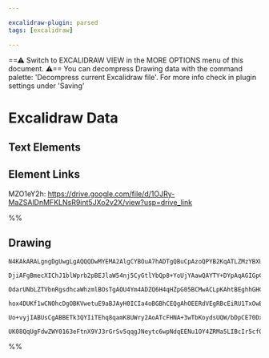 ```yaml
---

excalidraw-plugin: parsed
tags: [excalidraw]

---
```

==⚠  Switch to EXCALIDRAW VIEW in the MORE OPTIONS menu of this document. ⚠== You can decompress Drawing data with the command palette: 'Decompress current Excalidraw file'. For more info check in plugin settings under 'Saving'



# Excalidraw Data
## Text Elements
## Element Links
MZO1eY2h: https://drive.google.com/file/d/1OJRy-MaZSAlDnMFKLNsR9int5JXo2v2X/view?usp=drive_link

%%
## Drawing
```compressed-json
N4KAkARALgngDgUwgLgAQQQDwMYEMA2AlgCYBOuA7hADTgQBuCpAzoQPYB2KqATLZMzYBXUtiRoIACyhQ4zZAHoFAc0JRJQgEYA6bGwC2CgF7N6hbEcK4OCtptbErHALRY8RMpWdx8Q1TdIEfARcZgRmBShcZQUebQBWbQBGGjoghH0EDihmbgBtcDBQMBKIEm4IAFkALQB5JIQATR5JVJLIWEQKjM0EYmJcTWC20sxuZ3j4gAZtAHZ4/lKYcaSA

DjiAFgBmecXIChJ1blWprb2pBEJlaW54nj5CyGtlYbQp8+YoUjYAawQAYTY+DYpAqAGIGpCkOdNLhsD9lN8hBxiIDgaCJF9rMw4LhAtkRpAAGaEfD4ADKsFe6EEHkJEE+3z+AHVDq00A92gyvr8EJSYNSGUDyuckdcOOFcmgkuc2LjsGpltKpu9HhBEcI4ABJYhS1B5AC65yJ5EyOu4HCEZPOhBRWAquCm9KRKIlzD1xS5nXEqC2jwAvh8EH1uAB

OdarUNbLZTVbnRgsdhcaWhzmlBOsTgAOU4Ym4ADZQ6H4qHZpG05BCMwACLpKAhtBEghhGHCFEAUWCmWyest1rVQjgA3rxG4SVmPFW6x4G3zayn5yIHB+FWksnkSjIhEY2mUbDYLwQugMChJwQUxAUSS1PCSP2rE4AEtWABr5+gAKwoABlHwBHABxcxJGrD8jAAfQ2bBNEA7wFDMBAKAAfiEHEAF4t0YcClxXRc2HhBtUCbfAWzVZh3B9Ap2jAGVH

hox4DUKf1wCNOhcDgOBKVwetuE9aBJAyH0ICIa4oBGBhCEQgAhOEERdVEgRBcEiRU1TxOwER8SgLV630SkmQBRSMXQCEEChdTNKybTdJk+ENWRBT0QqLEOBxPErIs0gtJ0jIADFSQpKkhNpEVCggDSvKsny9J5Fk2W4NNwss7Jov03l+UFELR0WJLIpS3SACVhHFSUxxyiLvN02p5UVMcVXK5LrL8zgoF83B9FJJVUAWMKKqi3TfJa8lCCMH0eFV

Uo+vyjIABUsCgABBETk3QYIiTEhq8qamK8UWry2AoATcFHNA+3wTbKoydsUQW/bDpCE70Dxb4qAu/qMlul6ZvgIT5PE8jvjJF8w1mDZtB4HrSgBoF8EaAt4nzBJ8whnKjH3fReLVegCCEH0kiYt7pv0IqHLdPUID+nLERIYbRoSibIGp4hKQQOBbip0gSEqNhiAQa7BmCR7iNI0ombRJS0E9SApKBR6KeUWEAApb1maheHHNWVbVmZ4gASnpAqEG

UK08QqUgFdwZWY0163eFtnX9YJ3rGrSv5qqgJNeytc6wpNdqEENu1OY4ZRMa5LIBcIr5cfObAiDZtBo4Qc4OH97gk9lIQoCXH0k6d0o7A/BBsByclU7gbnef5oZCOF5OwrhD3GBm/d8DD0pvQqMJghLpN6Q0z4DG+rpTu9vCCKF5t665fBQkW3vm9bi1vaY8BAzoM9wl45j/SAA=
```
%%